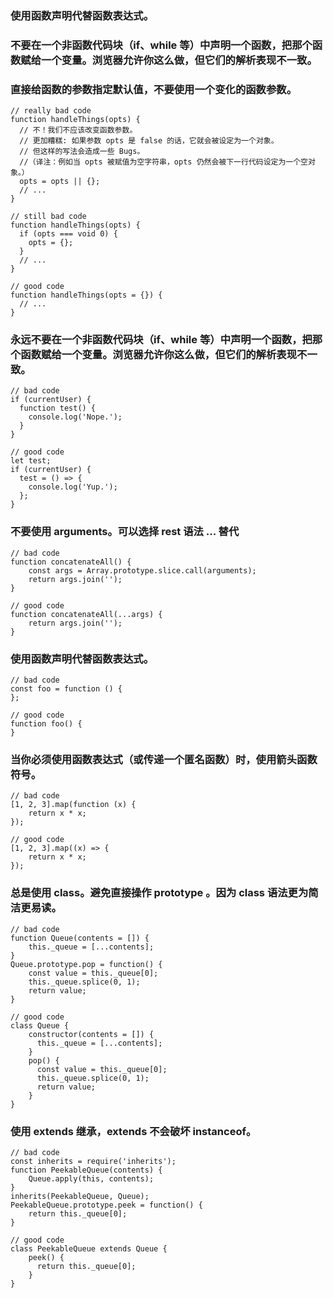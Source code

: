 ### 使用函数声明代替函数表达式。

### 不要在一个非函数代码块（if、while 等）中声明一个函数，把那个函数赋给一个变量。浏览器允许你这么做，但它们的解析表现不一致。

### 直接给函数的参数指定默认值，不要使用一个变化的函数参数。
```
// really bad code
function handleThings(opts) {
  // 不！我们不应该改变函数参数。
  // 更加糟糕: 如果参数 opts 是 false 的话，它就会被设定为一个对象。
  // 但这样的写法会造成一些 Bugs。
  //（译注：例如当 opts 被赋值为空字符串，opts 仍然会被下一行代码设定为一个空对象。）
  opts = opts || {};
  // ...
}

// still bad code
function handleThings(opts) {
  if (opts === void 0) {
    opts = {};
  }
  // ...
}

// good code
function handleThings(opts = {}) {
  // ...
}
```

### 永远不要在一个非函数代码块（if、while 等）中声明一个函数，把那个函数赋给一个变量。浏览器允许你这么做，但它们的解析表现不一致。

```
// bad code
if (currentUser) {
  function test() {
    console.log('Nope.');
  }
}

// good code
let test;
if (currentUser) {
  test = () => {
    console.log('Yup.');
  };
}
```

### 不要使用 arguments。可以选择 rest 语法 ... 替代
```
// bad code
function concatenateAll() {
    const args = Array.prototype.slice.call(arguments);
    return args.join('');
}

// good code
function concatenateAll(...args) {
    return args.join('');
}
```

### 使用函数声明代替函数表达式。
```
// bad code
const foo = function () {
};

// good code
function foo() {
}
```

### 当你必须使用函数表达式（或传递一个匿名函数）时，使用箭头函数符号。
```
// bad code
[1, 2, 3].map(function (x) {
    return x * x;
});

// good code
[1, 2, 3].map((x) => {
    return x * x;
});
```
### 总是使用 class。避免直接操作 prototype 。因为 class 语法更为简洁更易读。
```
// bad code
function Queue(contents = []) {
    this._queue = [...contents];
}
Queue.prototype.pop = function() {
    const value = this._queue[0];
    this._queue.splice(0, 1);
    return value;
}

// good code
class Queue {
    constructor(contents = []) {
      this._queue = [...contents];
    }
    pop() {
      const value = this._queue[0];
      this._queue.splice(0, 1);
      return value;
    }
}
```

### 使用 extends 继承，extends 不会破坏 instanceof。
```
// bad code
const inherits = require('inherits');
function PeekableQueue(contents) {
    Queue.apply(this, contents);
}
inherits(PeekableQueue, Queue);
PeekableQueue.prototype.peek = function() {
    return this._queue[0];
}

// good code
class PeekableQueue extends Queue {
    peek() {
      return this._queue[0];
    }
}
```

